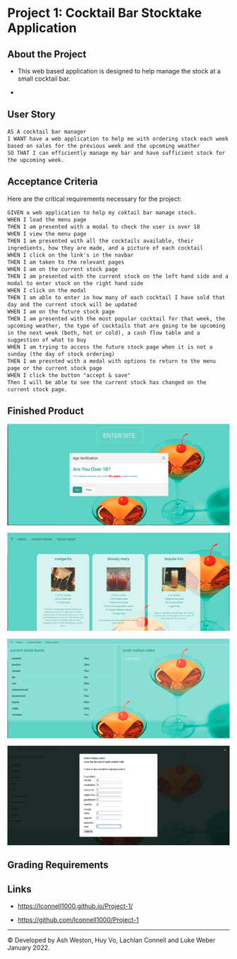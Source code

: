 # Project 1: Cocktail Bar Stocktake Application

## About the Project

* This web based application is designed to help manage the stock at a small cocktail bar. 

* 


## User Story

```
AS A cocktail bar manager
I WANT have a web application to help me with ordering stock each week based on sales for the previous week and the upcoming weather
SO THAT I can efficiently manage my bar and have sufficient stock for the upcoming week.
```


## Acceptance Criteria

Here are the critical requirements necessary for the project:

```
GIVEN a web application to help my coktail bar manage stock.
WHEN I load the menu page
THEN I am presented with a modal to check the user is over 18
WHEN I view the menu page
THEN I am presented with all the cocktails available, their ingredients, how they are made, and a picture of each cocktail
WHEN I click on the link's in the navbar
THEN I am taken to the relevant pages
WHEN I am on the current stock page
THEN I am presented with the current stock on the left hand side and a modal to enter stock on the right hand side
WHEN I click on the modal
THEN I am able to enter in how many of each cocktail I have sold that day and the current stock will be updated
WHEN I am on the future stock page
THEN I am presented with the most popular cocktail for that week, the upcoming weather, the type of cocktails that are going to be upcoming in the next week (both, hot or cold), a cash flow table and a suggestion of what to buy
WHEN I am trying to access the future stock page when it is not a sunday (the day of stock ordering)
THEN I am presnted with a modal with options to return to the menu page or the current stock page
WHEN I click the button "accept & save"
Then I will be able to see the current stock has changed on the current stock page.
```

## Finished Product

![This shows the landing page with the age checker modal.](./assets/images/Screenshotlanding.png)

![This shows the menu page.](./assets/images/Screenshotmenu.png)

![This shows the page for current stock.](./assets/images/Screenshotcurrentstock.png)

![This shows the modal for entering the cocktails sold that day.](./assets/images/Screenshotsales.png)



## Grading Requirements


## Links


* https://lconnell1000.github.io/Project-1/

* https://github.com/lconnell1000/Project-1

- - -
© Developed by Ash Weston, Huy Vo, Lachlan Connell and Luke Weber January 2022.
